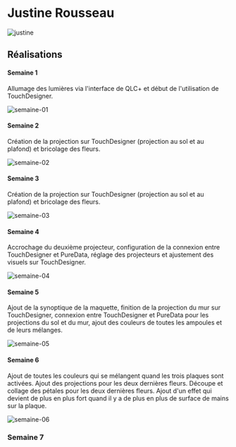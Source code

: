 # Justine Rousseau  

![justine](https://github.com/user-attachments/assets/b39707ac-50b8-4c6e-839a-e41dfca9f91e)  

## Réalisations  

#### Semaine 1  

Allumage des lumières via l'interface de QLC+ et début de l'utilisation de TouchDesigner.  

![semaine-01](https://github.com/user-attachments/assets/bc130b6a-495e-4a11-b1ad-cd6857ac7b13)  

#### Semaine 2  

Création de la projection sur TouchDesigner (projection au sol et au plafond) et bricolage des fleurs.  

![semaine-02](https://github.com/user-attachments/assets/4f79ea6b-0656-4a62-a52d-a719c158d897)  

#### Semaine 3  

Création de la projection sur TouchDesigner (projection au sol et au plafond) et bricolage des fleurs.  

![semaine-03](https://github.com/user-attachments/assets/f38d4813-6750-4da2-ad92-82ed7e651a7d)  

#### Semaine 4  

Accrochage du deuxième projecteur, configuration de la connexion entre TouchDesigner et PureData, réglage des projecteurs et ajustement des visuels sur TouchDesigner.  

![semaine-04](https://github.com/user-attachments/assets/1e06d1ab-d38a-4fdc-b615-d52b4f09b5bb)  

#### Semaine 5  

Ajout de la synoptique de la maquette, finition de la projection du mur sur TouchDesigner, connexion entre TouchDesigner et PureData pour les projections du sol et du mur, ajout des couleurs de toutes les ampoules et de leurs mélanges.  

![semaine-05](https://github.com/user-attachments/assets/159307d8-dcf7-45e8-95ec-6630ae4627d2)  

#### Semaine 6  

Ajout de toutes les couleurs qui se mélangent quand les trois plaques sont activées. Ajout des projections pour les deux dernières fleurs. Découpe et collage des pétales pour les deux dernières fleurs. Ajout d'un effet qui devient de plus en plus fort quand il y a de plus en plus de surface de mains sur la plaque.  

![semaine-06](https://github.com/user-attachments/assets/d450b4bd-8dca-42ce-8aa7-bf98ae1a42fe)  

### Semaine 7  

